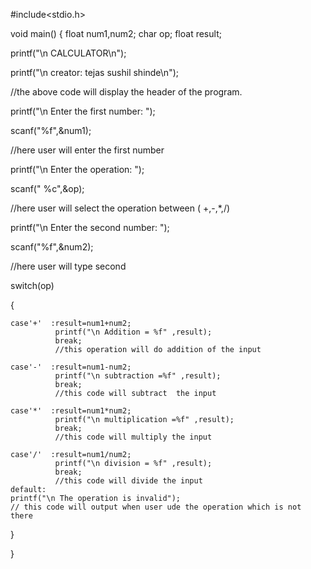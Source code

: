 #include<stdio.h>

void main() { float num1,num2; char op; float result;

printf("\n CALCULATOR\n");

printf("\n creator: tejas sushil shinde\n");

//the above code will display the header of the program.


printf("\n Enter the first number:  ");

scanf("%f",&num1);

//here user will enter the first number

printf("\n Enter the operation:  ");

scanf(" %c",&op);

//here user will select the operation between ( +,-,*,/)

printf("\n Enter the second number: ");

scanf("%f",&num2);

//here user will type second 

switch(op)

{

    case'+'  :result=num1+num2;
              printf("\n Addition = %f" ,result);
              break;
              //this operation will do addition of the input
              
    case'-'  :result=num1-num2;
              printf("\n subtraction =%f" ,result);
              break;
              //this code will subtract  the input
              
    case'*'  :result=num1*num2;
              printf("\n multiplication =%f" ,result);
              break;
              //this code will multiply the input
            
    case'/'  :result=num1/num2;
              printf("\n division = %f" ,result);
              break;
              //this code will divide the input
    default:
    printf("\n The operation is invalid");
    // this code will output when user ude the operation which is not there 
}

}


